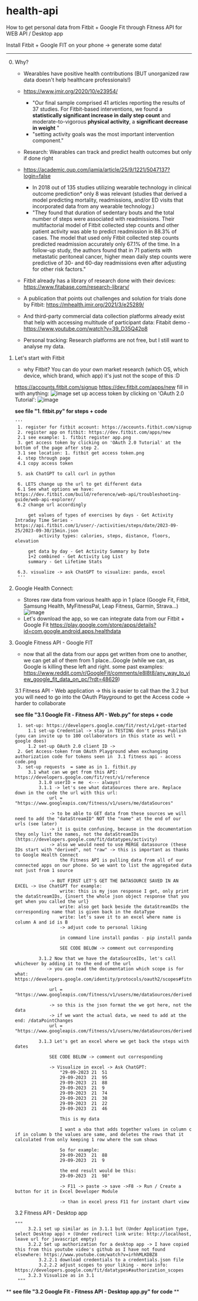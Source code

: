 # health-api
How to get personal data from Fitbit + Google Fit through Fitness API for WEB API / Desktop app

Install Fitbit + Google FIT on your phone -> generate some data!

----
0. Why?
    - Wearables have positive health contributions (BUT unorganized raw data doesn't help healthcare professionals!)
    - https://www.jmir.org/2020/10/e23954/
        - "Our final sample comprised 41 articles reporting the results of 37 studies. For Fitbit-based interventions, we found a **statistically significant increase in daily step count** and moderate-to-vigorous **physical activity**, a **significant decrease in weight** "
         - "setting activity goals was the most important intervention component."
     
           
    - Research: Wearables can track and predict health outcomes but only if done right
    - https://academic.oup.com/jamia/article/25/9/1221/5047137?login=false
      - In 2018 out of 135 studies utilizing wearable technology in clinical outcome prediction* only 8 was relevant (studies that derived a model predicting mortality, readmissions, and/or ED visits that incorporated data from any wearable technology.)
      - "They found that duration of sedentary bouts and the total number of steps were associated with readmissions. Their multifactorial model of Fitbit collected step counts and other patient activity was able to predict readmission in 88.3% of cases. The model that used only Fitbit collected step counts predicted readmission accurately only 67.1% of the time. In a follow-up study, the authors found that in 71 patients with metastatic peritoneal cancer, higher mean daily step counts were predictive of 30- and 60-day readmissions even after adjusting for other risk factors."
      
    - Fitbit already has a library of research done with their devices: https://www.fitabase.com/research-library/
    - A publication that points out challenges and solution for trials done by Fitbit: https://mhealth.jmir.org/2021/3/e25289/
    - And third-party commercial data collection platforms already exist that help with accessing multitude of participant data: Fitabit demo - https://www.youtube.com/watch?v=39_D35Q42p8 


    - Personal tracking:
        Research platforms are not free, but I still want to analyse my data.
         
1. Let's start with Fitbit
    - why Fitbit? You can do your own market research (which OS, which device, which brand, which app) it's just not the scope of this :D

    https://accounts.fitbit.com/signup
    https://dev.fitbit.com/apps/new
    fill in with anything: ![image](https://github.com/laszlo678/health-api/assets/105205264/66449295-4c7b-4859-8c8b-13368375c980)
    set up access token by clicking on 'OAuth 2.0 Tutorial': ![image](https://github.com/laszlo678/health-api/assets/105205264/f0336ff2-33ec-4cc5-82e8-a3b0d4a66313)



    **see file "1. fitbit.py" for steps + code**

       '''
        1. register for fitbit account: https://accounts.fitbit.com/signup
        2. register app on fitbit: https://dev.fitbit.com/apps/new
        2.1 see example: 1. fitbit register app.png
        3. get access token by clicking on 'OAuth 2.0 Tutorial' at the bottom of the page after step 2.
        3.1 see location: 1. fitbit get access token.png
        4. step through page
        4.1 copy access token
        
        5. ask ChatGPT to call curl in python
        
        6. LETS change up the url to get different data
        6.1 See what options we have: https://dev.fitbit.com/build/reference/web-api/troubleshooting-guide/web-api-explorer/
        6.2 change url accordingly
        
            get values of types of exercises by days - Get Activity Intraday Time Series - https://api.fitbit.com/1/user/-/activities/steps/date/2023-09-25/2023-09-30/15min.json
                activity types: calories, steps, distance, floors, elevation
        
            get data by day - Get Activity Summary by Date
            1+2 combined - Get Activity Log List
            summary - Get Lifetime Stats
        
        6.3. visualize -> ask ChatGPT to visualize: panda, excel
        '''

2. Google Health Connect:
   - Stores raw data from various health app in 1 place (Google Fit, Fitbit, Samsung Health, MyFitnessPal, Leap Fitness, Garmin, Strava...)
       ![image](https://github.com/laszlo678/health-api/assets/105205264/c351b4f3-8bda-4e92-a068-fd591b7d23b8)
   - Let's download the app, so we can integrate data from our Fitbit + Google Fit
         https://play.google.com/store/apps/details?id=com.google.android.apps.healthdata
     

3. Google Fitness API - Google FIT
     - now that all the data from our apps get written from one to another, we can get all of them from 1 place...Google
       (while we can, as Google is killing these left and right. some past examples: https://www.reddit.com/r/GoogleFit/comments/e8l8t8/any_way_to_view_google_fit_data_on_pc/?rdt=48629)

   3.1 Fitness API - Web application
       -> this is easier to call than the 3.2 but you will need to go into the OAuth Playground to get the Access code -> harder to collaborate

      **see file "3.1 Google Fit - Fitness API - Web.py" for steps + code**

        1. set-up: https://developers.google.com/fit/rest/v1/get-started
            1.1 set-up Credential -> stay in TESTING don't press Publish (you can invite up to 100 collaborators in this state as well + google does)
            1.2 set-up OAuth 2.0 client ID -> 
        2. Get Access-token from OAuth Playground when exchanging authorization code for tokens seen in  3.1 fitness api - access code.png 
        3. set-up requests  = same as in 1. fitbit.py
            3.1 what can we get from this API: https://developers.google.com/fit/rest/v1/reference
                3.1.0 userID = me  <--- always!
                3.1.1 -> let's see what dataSources there are. Replace down in the code the url with this url:
                    url = "https://www.googleapis.com/fitness/v1/users/me/dataSources"
                
                    -> to be able to GET data from these sources we will need to add the "dataStreamID" NOT the "name" at the end of our urls (see later)
                    -> it is quite confusing, because in the documentation they only list the names, not the dataStreamIDs (https://developers.google.com/fit/datatypes/activity)
                    -> also we would need to use MERGE datasource (these IDs start with "derived", not "raw" -> this is important as thanks to Google Health Connect
                        the Fitness API is pulling data from all of our connected apps on our phone. So we want to list the aggregated data not just from 1 source
                    
                    -> BUT FIRST LET'S GET THE DATASOURCE SAVED IN AN EXCEL -> Use ChatGPT for example:
                        write: this is my json response I get, only print the dataStreamIDs, {insert the whole json object response that you get when you called the url}
                        write: also get back beside the dataStreamIDs the corresponding name that is given back in the dataType
                        write: let's save it to an excel where name is column A and id is B
                        -> adjust code to personal liking
                
                        in command line install pandas - pip install panda
                
                        SEE CODE BELOW -> comment out corresponding
                    
                3.1.2 Now that we have the dataSourceIDs, let's call whichever by adding it to the end of the url
                   -> you can read the documentation which scope is for what: https://developers.google.com/identity/protocols/oauth2/scopes#fitness
           
                    url = "https://www.googleapis.com/fitness/v1/users/me/dataSources/derived:com.google.step_count.delta:com.google.android.gms:merge_step_deltas"
                
                    -> so this is the json format the we got here, not the data
                    -> if we want the actual data, we need to add at the end: /dataPointChanges
                    url = "https://www.googleapis.com/fitness/v1/users/me/dataSources/derived:com.google.step_count.delta:com.google.android.gms:merge_step_deltas/dataPointChanges"
                
                3.1.3 Let's get an excel where we get back the steps with dates
                
                    SEE CODE BELOW -> comment out corresponding
                
                    -> Visualize in excel -> Ask ChatGPT: 
                        "29-09-2023	21	51
                        29-09-2023	21	95
                        29-09-2023	21	88
                        29-09-2023	21	9
                        29-09-2023	21	74
                        29-09-2023	21	38
                        29-09-2023	21	22
                        29-09-2023	21	46
                        
                        This is my data
                
                        I want a vba that adds together values in column c if in column b the values are same, and deletes the rows that it calculated from only keeping 1 row where the sum shows
                
                        So for example:
                        29-09-2023	21	88
                        29-09-2023	21	9
                
                        the end result would be this:
                        29-09-2023	21	98"
                
                        -> F11 -> paste -> save ->F8 -> Run / Create a button for it in Excel Developer Module
                        
                        -> than in excel press F11 for instant chart view
   
   3.2 Fitness API - Desktop app

       """
            3.2.1 set up similar as in 3.1.1 but (Under Application type, select Desktop app) + (Under redirect link write: http://localhost, leave url for javascript empty)
            3.2.2 Set up authorization for a desktop app -> I have copied this from this youtube video's github as I have not found elsewhere: https://www.youtube.com/watch?v=irhhMLKDBZ8
                3.2.2.1 download credentials to a credentials.json file
                3.2.2.2 adjust scopes to your liking - more info: https://developers.google.com/fit/datatypes#authorization_scopes
            3.2.3 Visualize as in 3.1
        """
   
**                **see file "3.2 Google Fit - Fitness API - Desktop app.py" for code** 
**
  


        
